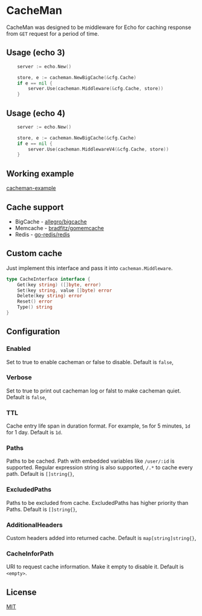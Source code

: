 # CacheMan

CacheMan was designed to be middleware for Echo for caching response from `GET` request for a period of time.

## Usage (echo 3)

```go
	server := echo.New()

	store, e := cacheman.NewBigCache(&cfg.Cache)
	if e == nil {
		server.Use(cacheman.Middleware(&cfg.Cache, store))
	}
```

## Usage (echo 4)

```go
	server := echo.New()

	store, e := cacheman.NewBigCache(&cfg.Cache)
	if e == nil {
		server.Use(cacheman.MiddlewareV4(&cfg.Cache, store))
	}
```

## Working example

[cacheman-example](https://github.com/chonla/cacheman-example)

## Cache support

* BigCache - [allegro/bigcache](github.com/allegro/bigcache)
* Memcache - [bradfitz/gomemcache](github.com/bradfitz/gomemcache/memcache)
* Redis - [go-redis/redis](github.com/go-redis/redis/v8)

## Custom cache

Just implement this interface and pass it into `cacheman.Middleware`.

```go
type CacheInterface interface {
	Get(key string) ([]byte, error)
	Set(key string, value []byte) error
	Delete(key string) error
	Reset() error
	Type() string
}
```

## Configuration

### Enabled

Set to true to enable cacheman or false to disable. Default is `false`,

### Verbose

Set to true to print out cacheman log or falst to make cacheman quiet. Default is `false`,

### TTL

Cache entry life span in duration format. For example, `5m` for 5 minutes, `1d` for 1 day. Default is `1d`.

### Paths

Paths to be cached. Path with embedded variables like `/user/:id` is supported. Regular expression string is also supported, `/.*` to cache every path. Default is `[]string{}`,

### ExcludedPaths

Paths to be excluded from cache. ExcludedPaths has higher priority than Paths. Default is `[]string{}`,

### AdditionalHeaders

Custom headers added into returned cache. Default is `map[string]string{}`,

### CacheInforPath
URI to request cache information. Make it empty to disable it. Default is `<empty>`.

## License

[MIT](LICENSE)